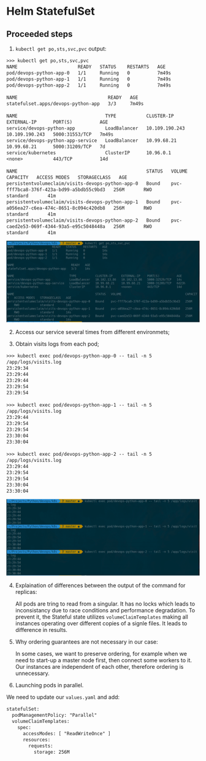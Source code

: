# Helm StatefulSet

## Proceeded steps

1. `kubectl get po,sts,svc,pvc` output:
``` 
>>> kubectl get po,sts,svc,pvc
NAME                      READY   STATUS    RESTARTS   AGE             
pod/devops-python-app-0   1/1     Running   0          7m49s
pod/devops-python-app-1   1/1     Running   0          7m49s
pod/devops-python-app-2   1/1     Running   0          7m49s

NAME                                 READY   AGE
statefulset.apps/devops-python-app   3/3     7m49s

NAME                                TYPE           CLUSTER-IP       EXTERNAL-IP      PORT(S)          AGE
service/devops-python-app           LoadBalancer   10.109.190.243   10.109.190.243   5000:31553/TCP   7m49s
service/devops-python-app-service   LoadBalancer   10.99.68.21      10.99.68.21      5000:31209/TCP   7d
service/kubernetes                  ClusterIP      10.96.0.1        <none>           443/TCP          14d

NAME                                               STATUS   VOLUME                                     CAPACITY   ACCESS MODES   STORAGECLASS   AGE
persistentvolumeclaim/visits-devops-python-app-0   Bound    pvc-fff7bca8-376f-423a-bd99-a5bdb55c9bd3   256M       RWO            standard       41m
persistentvolumeclaim/visits-devops-python-app-1   Bound    pvc-a056ea27-c6ea-474c-8651-8c094c420db8   256M       RWO            standard       41m
persistentvolumeclaim/visits-devops-python-app-2   Bound    pvc-caed2e53-069f-4344-93a5-e95c5048448a   256M       RWO            standard       41m
```

![](./images/stateful1.png)

2. Access our service several times from different environmets;

3. Obtain visits logs from each pod;
```
>>> kubectl exec pod/devops-python-app-0 -- tail -n 5 /app/logs/visits.log
23:29:34
23:29:44
23:29:44
23:29:54
23:29:54

>>> kubectl exec pod/devops-python-app-1 -- tail -n 5 /app/logs/visits.log
23:29:44
23:29:54
23:29:54
23:30:04
23:30:04

>>> kubectl exec pod/devops-python-app-2 -- tail -n 5 /app/logs/visits.log
23:29:44
23:29:54
23:29:54
23:30:04
23:30:04
```

![](./images/stateful2.png)

4. Explaination of differences between the output of the command for replicas:

    All pods are tring to read from a singular. It has no locks which leads to inconsistancy due to race conditions and performance degradation. To prevent it, the Stateful state utilizes `volumeClaimTemplates` making all instances operating over different copies of a signle files. It leads to difference in results.
    
5. Why ordering guarantees are not necessary in our case:

    In some cases, we want to preserve ordering, for example when we need to start-up a master node first, then connect some workers to it. Our instances are independent of each other, therefore ordering is unnecessary.
    
6. Launching pods in parallel.

We need to update our `values.yaml` and add:
```
statefulSet:
  podManagementPolicy: "Parallel"
  volumeClaimTemplates:
    spec:
      accessModes: [ "ReadWriteOnce" ]
      resources:
        requests:
          storage: 256M
```
